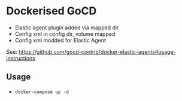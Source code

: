 # Dockerised GoCD

* Elastic agent plugin added via mapped dir
* Config xml in config dir, volume mapped
* Config xml modded for Elastic Agent

See: https://github.com/gocd-contrib/docker-elastic-agents#usage-instructions

## Usage

* `docker-compose up -d`
